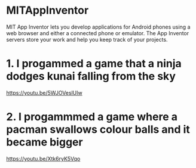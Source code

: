 # MITAppInventor
MIT App Inventor lets you develop applications for Android phones using a web browser and either a connected phone or emulator. The App Inventor servers store your work and help you keep track of your projects.

# 1. I progammed a game that a ninja dodges kunai falling from the sky
https://youtu.be/5WJOVeslUIw
# 2. I progammmed a game where a pacman swallows colour balls and it became bigger
https://youtu.be/Xtk6ryK5Vqo
